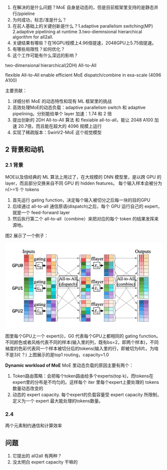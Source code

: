 1. 在解决的是什么问题？MoE 自身是动态的，但是目前框架里支持的是静态并行/ppieline
2. 为何成功，标志/准是什么？
3. 在前人基础上的关键创新是什么？1.adaptive parallelism switching(MP) 2.adaptive pipelining at runtime 3.two-diemnsional hierarchical algorithm for all2all.
4. 关键结果有哪些？在16GPU规模上4.96倍提速，2048GPU上5.75倍提速。
5. 有哪些局限性？如何优化？
6. 这个工作可能有什么深远的影响？

two-dimensional hierarchical(2DH) All-to-All

flexible All-to-All enable efficient MoE dispatch/combine in exa-scale (4096 A100)

主要贡献：

1. 详细分析 MoE 的动态特性和现有 ML 框架里的挑战
2. 高效处理MoE的动态负载：adaptive parallelism switch 和 adaptive pipelining。分别能给单个 layer 加速：1.74 和 2 倍
3. 提出创新的 2DH All-to-All 算法 和 flexiable all-to-all，能让 2048 A100 加速 20.7倍，而且能在超大的 4096 规模上运行
4. 实现了稀疏版本：SwinV2-MoE 这个视觉模型

## 2 背景和动机
### 2.1 背景

MOE以及倍经典的 ML 算法上用过了，在大规模的 DNN 模型里，是以跨 GPU 的layer，而且部分交换来自不同 GPU 的 hidden features。
每个输入样本会被分为 n(>=1) 个 tokens


1. 首先运行 gating function，决定每个输入被切分之后每一块的目的GPU
2. 后续通过 all-to-all 通信原语(dispatch)之后，每个 GPU 运行自己的 expert，就是一个 feed-forward layer
3. 然后执行第二个 all-to-all（combine）来把对应的每个 token 的结果发挥来源地。

图2 展示了一个例子：

![](./imgs/3-gpus-moe-examples.png)

图里每个GPU上一个 expert(i)，G0 代表每个GPU上都相同的 gating function。不同颜色或者风格代表不同的样本(输入里的列，既有bs=2，即两个样本)，不同梯度的色彩代表同一个样本被切分后的tokens(输入里的行，即被切为6片。为啥不是3片？)
上图展示的是top1 routing，capacity=1.0

**Dynamic workload of MoE** MoE 里动态负载的原因主要有两个：

1. Token路由策略：会把每个token路由给多个experts(top k)，而tokens在expert里的分布是不均匀的。这样每个 iter 里每个expert上要处理的 tokens 数量动态改变的
2. 动态的 expert capacity. 每个expert的负载容量受 expert capacity 所限制，定义为一个 expert 最大能处理的tokens数量。
### 2.4 
两个元素制约通信和计算效率

## 问题
1. 它提出的 all2all 有两种？
2. 没太明白 expert capacity 干嘛的
